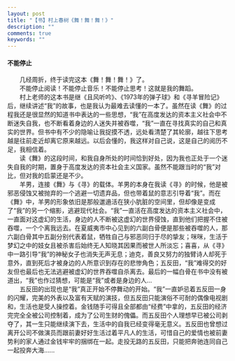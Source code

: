 ```yaml
---
layout: post
title: "【书】村上春树《舞！舞！舞！》"
description: ""
comments: true
keywords: ""
---
```


#### 不能停止
&emsp;&emsp;几经周折，终于读完这本《舞！舞！舞！》了。
<br>
&emsp;&emsp;不能停止阅读！不能停止音乐！不能停止思考！这就是我的舞蹈。
<br>
&emsp;&emsp;村上老师的这本书是继《且风听吟》、《1973年的弹子球》和《寻羊冒险记》后，继续讲述“我”的故事，也是我认为最难去读懂的一本了。虽然在读《舞》的过程我还是很显然的知道书中表达的一些思想，“我”在高度发达的资本主义社会中不断迷失自我，也不断看着身边的人迷失并被吞噬，“我”一直在寻找真实的自己和真实的世界。但书中有不少的隐喻让我捉摸不透，远处看清楚了其轮廓，越往下思考越是往前走近却离它原来越远。以后会懂的，我这样对自己说，这是自己的阅历不足，我相信着。
<br>
&emsp;&emsp;读《舞》的这段时间，和我自身所处的时间恰到好处，因为我也正处于一个迷失自我的时期，置身于高度发达的资本社会主义国家。虽然不能跟当时的“我”对比，但对我的启蒙还是不少。
<br>
&emsp;&emsp;羊男，连接《舞》与《寻》的载体。羊男的本身在我读《寻》的时候，他是被邪恶侵蚀又被抛弃的一个逃避一切遗弃品，但也带着鼠的意志引导着“我”。而在《舞》中，羊男的形象依旧是那般邋遢活在狭小肮脏的空间里，但却像是变成了“我”的另一个缩影，逃避现代社会。“我”一直活在高度发达的资本主义社会中，一直面对这虚幻的生活，身边的人不断被这虚幻的世界侵蚀，直到他们把握不住被吞噬，一个个离我远去。在夏威夷市中心见到的六副白骨便是那些被吞噬的人，那六副白骨其中五副分别代表着鼠，牺牲自己与邪恶同归于尽的挚友；咪咪，生活于梦幻之中的妓女且被杀害后始终无人知晓其因果而被世人所淡忘；喜喜，从《寻》中一路引导“我”的神秘女子也消失无声无息；迪克，善良又努力的独臂诗人却死于意外，直到死后才被身边的人所意识到存在的悲惨角色；五反田，“我”难得交的好友但也最后也无法逃避被虚幻的世界吞噬自杀离去。最后的一幅白骨在书中没有被道出，“我”也作过猜想，可能是“我”或者是身边的人…
<br>
&emsp;&emsp;五反田的出现也是“我”真正开始不停舞动的开始。“我”一直妒忌着五反田一身的闪耀，完美的外表以及富有天赋的演技，但五反田只能演俗不可耐的偶像电视剧和，生活也是受人操控着。金钱随手可得且全部都由“经费”中拿的，五反田的经济完完全全被公司控制着，成为了公司生财的傀儡。而五反田个人理想早已被公司剥夺了，其一生只能继续演下去，生活中的自我已经变得毫无意义。五反田也曾想过离开公司不做演员而跟前妻好好生活过着平凡人的生活，可惜自己的爱情也被前妻势利的家人通过金钱牢牢的捆绑在一起。走投无路的五反田，只能把奔驰连同自己一起投奔大海…...
